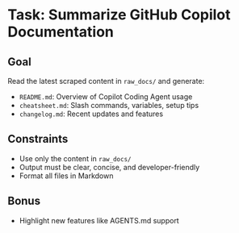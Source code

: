 # Task: Summarize GitHub Copilot Documentation

## Goal
Read the latest scraped content in `raw_docs/` and generate:
- `README.md`: Overview of Copilot Coding Agent usage
- `cheatsheet.md`: Slash commands, variables, setup tips
- `changelog.md`: Recent updates and features

## Constraints
- Use only the content in `raw_docs/`
- Output must be clear, concise, and developer-friendly
- Format all files in Markdown
## Bonus
- Highlight new features like AGENTS.md support
